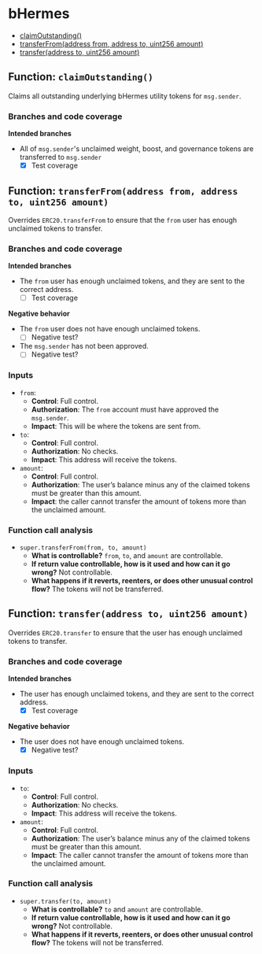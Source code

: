 # bHermes

- [claimOutstanding()](#function-claimoutstanding)
- [transferFrom(address from, address to, uint256 amount)](#function-transferfromaddress-from-address-to-uint256-amount)
- [transfer(address to, uint256 amount)](#function-transferaddress-to-uint256-amount)


## Function: `claimOutstanding()`

Claims all outstanding underlying bHermes utility tokens for `msg.sender`.

### Branches and code coverage

**Intended branches**

- All of `msg.sender`'s unclaimed weight, boost, and governance tokens are transferred to `msg.sender`
  - [x] Test coverage

## Function: `transferFrom(address from, address to, uint256 amount)`

Overrides `ERC20.transferFrom` to ensure that the `from` user has enough unclaimed
tokens to transfer.

### Branches and code coverage

**Intended branches**

- The `from` user has enough unclaimed tokens, and they are sent to the correct address.
  - [ ] Test coverage

**Negative behavior**

- The `from` user does not have enough unclaimed tokens.
  - [ ] Negative test?
- The `msg.sender` has not been approved.
  - [ ] Negative test?

### Inputs

- `from`:
  - **Control**: Full control.
  - **Authorization**: The `from` account must have approved the `msg.sender`.
  - **Impact**: This will be where the tokens are sent from.
- `to`:
  - **Control**: Full control.
  - **Authorization**: No checks.
  - **Impact**: This address will receive the tokens.
- `amount`:
  - **Control**: Full control.
  - **Authorization**: The user’s balance minus any of the claimed tokens must be greater than this amount.
  - **Impact**: the caller cannot transfer the amount of tokens more than the unclaimed amount.

### Function call analysis

- `super.transferFrom(from, to, amount)`
  - **What is controllable?** `from`, `to`, and `amount` are controllable.
  - **If return value controllable, how is it used and how can it go wrong?** Not controllable.
  - **What happens if it reverts, reenters, or does other unusual control flow?** The tokens will not be transferred.

## Function: `transfer(address to, uint256 amount)`

Overrides `ERC20.transfer` to ensure that the user has enough unclaimed tokens to transfer.

### Branches and code coverage

**Intended branches**

- The user has enough unclaimed tokens, and they are sent to the correct address.
  - [x] Test coverage

**Negative behavior**

- The user does not have enough unclaimed tokens.
  - [x] Negative test?

### Inputs

- `to`:
  - **Control**: Full control.
  - **Authorization**: No checks.
  - **Impact**: This address will receive the tokens.
- `amount`:
  - **Control**: Full control.
  - **Authorization**: The user’s balance minus any of the claimed tokens must be greater than this amount.
  - **Impact**: The caller cannot transfer the amount of tokens more than the unclaimed amount.

### Function call analysis

- `super.transfer(to, amount)`
  - **What is controllable?** `to` and `amount` are controllable.
  - **If return value controllable, how is it used and how can it go wrong?** Not controllable.
  - **What happens if it reverts, reenters, or does other unusual control flow?** The tokens will not be transferred.

